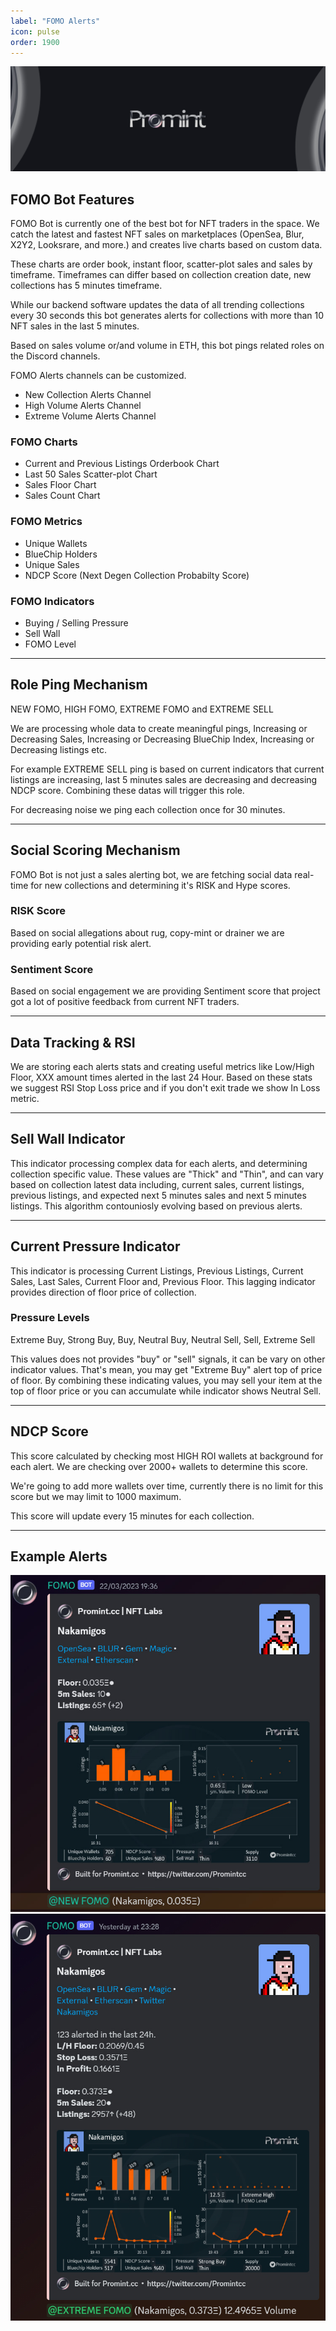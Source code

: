 ```yaml
---
label: "FOMO Alerts"
icon: pulse
order: 1900
---
```


![](/static/headers/promint-banner.jpg)

## FOMO Bot Features

FOMO Bot is currently one of the best bot for NFT traders in the space.
We catch the latest and fastest NFT sales on marketplaces
(OpenSea, Blur, X2Y2, Looksrare, and more.) and creates live charts based on custom data.

These charts are order book, instant floor, scatter-plot sales and sales by timeframe.
Timeframes can differ based on collection creation date, new collections has 5 minutes timeframe.

While our backend software updates the data of all trending collections every 30 seconds this bot generates alerts for collections with more than 10 NFT sales in the last 5 minutes.

Based on sales volume or/and volume in ETH, this bot pings related roles on the Discord channels.

FOMO Alerts channels can be customized.
- New Collection Alerts Channel
- High Volume Alerts Channel
- Extreme Volume Alerts Channel

### FOMO Charts
- Current and Previous Listings Orderbook Chart
- Last 50 Sales Scatter-plot Chart
- Sales Floor Chart
- Sales Count Chart

### FOMO Metrics
- Unique Wallets
- BlueChip Holders
- Unique Sales
- NDCP Score (Next Degen Collection Probabilty Score)

### FOMO Indicators
- Buying / Selling Pressure
- Sell Wall
- FOMO Level

---

## Role Ping Mechanism

NEW FOMO, HIGH FOMO, EXTREME FOMO and EXTREME SELL

We are processing whole data to create meaningful pings, Increasing or Decreasing Sales, Increasing or Decreasing BlueChip Index, Increasing or Decreasing listings etc.

For example EXTREME SELL ping is based on current indicators that current listings are increasing, last 5 minutes sales are decreasing and decreasing NDCP score. Combining these datas will trigger this role.

For decreasing noise we ping each collection once for 30 minutes.

---

## Social Scoring Mechanism

FOMO Bot is not just a sales alerting bot, we are fetching social data real-time for new collections and determining it's RISK and Hype scores.

### RISK Score
Based on social allegations about rug, copy-mint or drainer we are providing early potential risk alert.

### Sentiment Score
Based on social engagement we are providing Sentiment score that project got a lot of positive feedback from current NFT traders.

---

## Data Tracking & RSI
We are storing each alerts stats and creating useful metrics like Low/High Floor, XXX amount times alerted in the last 24 Hour. Based on these stats we suggest RSI Stop Loss price and if you don't exit trade we show In Loss metric.

---

## Sell Wall Indicator

This indicator processing complex data for each alerts, and determining collection specific value. These values are "Thick" and "Thin", and can vary based on collection latest data including, current sales, current listings, previous listings, and expected next 5 minutes sales and next 5 minutes listings. This algorithm contouniosly evolving based on previous alerts.

---

## Current Pressure Indicator

This indicator is processing Current Listings, Previous Listings, Current Sales, Last Sales, Current Floor and, Previous Floor. 
This lagging indicator provides direction of floor price of collection. 

### Pressure Levels
Extreme Buy, Strong Buy, Buy, Neutral Buy, Neutral Sell, Sell, Extreme Sell

This values does not provides "buy" or "sell" signals, it can be vary on other indicator values.
That's mean, you may get "Extreme Buy" alert top of price of floor.
By combining these indicating values, you may sell your item at the top of floor price or you can accumulate while indicator shows Neutral Sell.

---

## NDCP Score

This score calculated by checking most HIGH ROI wallets at background for each alert. We are checking over 2000+ wallets to determine this score.

We're going to add more wallets over time, currently there is no limit for this score but we may limit to 1000 maximum.

This score will update every 15 minutes for each collection.

---

## Example Alerts
![](/nft/images/newfomo.jpg) ![](/nft/images/extremefomo.jpg)